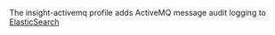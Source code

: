 The insight-activemq profile adds ActiveMQ message audit logging to [ElasticSearch](http://www.elasticsearch.org/)